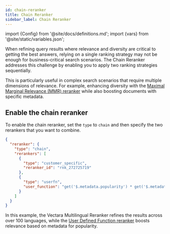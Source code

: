 ```yaml
---
id: chain-reranker
title: Chain Reranker
sidebar_label: Chain Reranker
---
```


import {Config} from '@site/docs/definitions.md';
import {vars} from '@site/static/variables.json';

When refining query results where relevance and diversity are critical to 
getting the best answers, relying on a single ranking strategy may not be 
enough for business-critical search scenarios. The Chain Reranker addresses 
this challenge by enabling you to apply two ranking strategies sequentially. 

This is particularly useful in complex search scenarios that require multiple 
dimensions of relevance. For example, enhancing diversity with the 
[Maximal Marginal Relevance (MMR) reranker](/docs/learn/mmr-reranker) while also boosting documents 
with specific metadata.

## Enable the chain reranker

To enable the chain reranker, set the `type` to `chain` and then specify the 
two rerankers that you want to combine.

```json
{
  "reranker": {
    "type": "chain",
    "rerankers": [
      {
        "type": "customer_specific",
        "reranker_id": "rnk_272725719"
      },
      {
        "type": "userfn",
        "user_function": "get('$.metadata.popularity') * get('$.metadata.score')"
      }
    ]
  }
}

```

In this example, the Vectara Multilingual Reranker refines the results across 
over 100 languages, while the [User Defined Function reranker](/docs/learn/user-defined-function-reranker) boosts 
relevance based on metadata for popularity.
